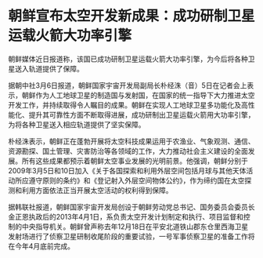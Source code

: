 # 朝鲜宣布太空开发新成果：成功研制卫星运载火箭大功率引擎

朝鲜媒体近日报道称，该国已成功研制卫星运载火箭大功率引擎，为今后将各种卫星送入轨道提供了保障。

据朝中社3月6日报道，朝鲜国家宇宙开发局副局长朴经洙（音）5日在记者会上表示，朝鲜作为人工地球卫星的制造国与发射国，在国家的统一指导下大力推进太空开发工作，并持续取得令人瞩目的成果。朝鲜在实现人工地球卫星多功能化及高性能化、提升其可靠性方面不断取得进展，成功研制出卫星运载火箭用大功率引擎，为将各种卫星送入相应轨道提供了坚实保障。

朴经洙表示，朝鲜正在蓬勃开展将太空科技成果运用于农渔业、气象观测、通信、资源勘探、国土管理、灾害防治等各领域的工作，大力推动社会主义建设的全面发展。所有这些成果都预示着朝鲜太空事业发展的光明前景。他强调，朝鲜分别于2009年3月5日和10日加入《关于各国探索和利用外层空间包括月球与其他天体活动所应遵守原则的条约》和《登记射入外层空间物体公约》，作为缔约国在太空探测和利用方面依法正当开展太空活动的权利得到保障。

据韩联社报道，朝鲜国家宇宙开发局创设于朝鲜劳动党总书记、国务委员会委员长金正恩执政后的2013年4月1日，系负责太空开发计划制定和执行、项目监督和控制的中央指导机关。朝鲜曾声称去年12月18日在平安北道铁山郡东仓里西海卫星发射场进行了侦察卫星研制收尾阶段的重要试验，一号军事侦察卫星的准备工作将在今年4月底前完成。

